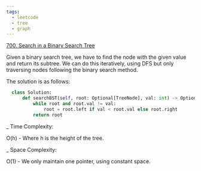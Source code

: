 ```yaml
---
tags:
  - leetcode
  - tree
  - graph
---
```


<a href="https://leetcode.com/problems/search-in-a-binary-search-tree/">
700. Search in a Binary Search Tree</a>

Given a binary search tree, we have to find the node with the given value and
return its subtree. We can do this iteratively, using DFS but only traversing
nodes following the binary search method.

The solution is as follows:

```python
  class Solution:
      def searchBST(self, root: Optional[TreeNode], val: int) -> Optional[TreeNode]:
          while root and root.val != val:
              root = root.left if val < root.val else root.right
          return root
```

\_ Time Complexity:

O(h) - Where h is the height of the tree.

\_ Space Complexity:

O(1) - We only maintain one pointer, using constant space.
